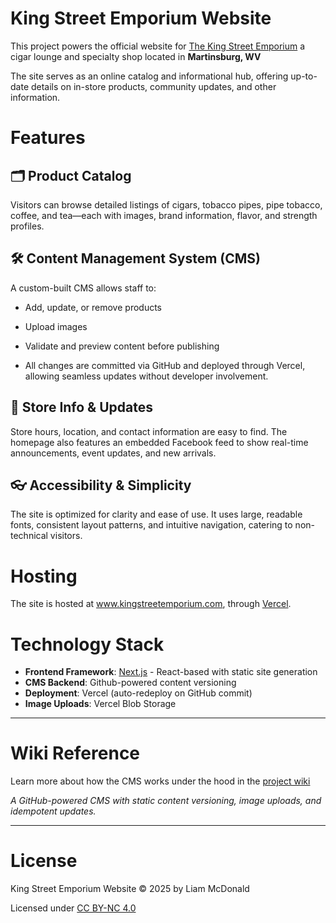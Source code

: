 # King Street Emporium Website
This project powers the official website for [The King Street Emporium](https://maps.app.goo.gl/qeLvCgUimEyXBjwy9) a cigar lounge and specialty shop located in **Martinsburg, WV**

The site serves as an online catalog and informational hub, offering up-to-date details on in-store products, community updates, and other information.

# Features
## 🗂️ Product Catalog
Visitors can browse detailed listings of cigars, tobacco pipes, pipe tobacco, coffee, and tea—each with images, brand information, flavor, and strength profiles.

## 🛠️ Content Management System (CMS)
A custom-built CMS allows staff to:

- Add, update, or remove products

- Upload images

- Validate and preview content before publishing

- All changes are committed via GitHub and deployed through Vercel, allowing seamless updates without developer involvement.

## 📍 Store Info & Updates
Store hours, location, and contact information are easy to find. The homepage also features an embedded Facebook feed to show real-time announcements, event updates, and new arrivals.

## 👓 Accessibility & Simplicity
The site is optimized for clarity and ease of use. It uses large, readable fonts, consistent layout patterns, and intuitive navigation, catering to non-technical visitors.

# Hosting
The site is hosted at www.kingstreetemporium.com, through [Vercel](https://www.vercel.com).

# Technology Stack
- **Frontend Framework**: [Next.js](https://nextjs.org) - React-based with static site generation
- **CMS Backend**: Github-powered content versioning
- **Deployment**: Vercel (auto-redeploy on GitHub commit)
- **Image Uploads**: Vercel Blob Storage

---

# Wiki Reference
Learn more about how the CMS works under the hood in the [project wiki](../../wiki)

*A GitHub-powered CMS with static content versioning, image uploads, and idempotent updates.*

---

# License
King Street Emporium Website © 2025 by Liam McDonald

Licensed under [CC BY-NC 4.0](https://creativecommons.org/licenses/by-nc/4.0/)
